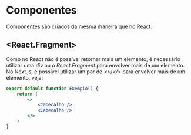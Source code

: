 # Componentes
Componentes são criados da mesma maneira que no React.

## <React.Fragment>
Como no React não é possível retornar mais um elemento, é necessário utilizar uma *div* ou o *React.Fragment* para envolver mais de um elemento. No Next.js, é possível utilizar um par de *<>*/*</>* para envolver mais de um elemento, veja:

```jsx
export default function Exemplo() {
    return (
        <>
            <Cabecalho />
            <Cabecalho />
        </>
    )
}
```